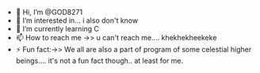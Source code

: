 - 👋 Hi, I’m @GOD8271
- 👀 I’m interested in... i also don't know
- 🌱 I’m currently learning C
- 📫 How to reach me ->> u can't reach me.... khekhekheekeke
- ⚡ Fun fact:->> We all are also a part of program of some celestial higher beings.... it's not a fun fact though.. at least for me.

<!---
GOD8271/GOD8271 is a ✨ special ✨ repository because its `README.md` (this file) appears on your GitHub profile.
You can click the Preview link to take a look at your changes.
--->
